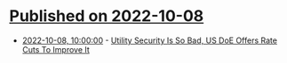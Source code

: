 # [Published on 2022-10-08](index.md)

* [2022-10-08, 10:00:00](https://it.slashdot.org/story/22/10/08/032244/utility-security-is-so-bad-us-doe-offers-rate-cuts-to-improve-it?utm_source=rss1.0mainlinkanon&utm_medium=feed) - [Utility Security Is So Bad, US DoE Offers Rate Cuts To Improve It](https://it.slashdot.org/story/22/10/08/032244/utility-security-is-so-bad-us-doe-offers-rate-cuts-to-improve-it?utm_source=rss1.0mainlinkanon&utm_medium=feed)
